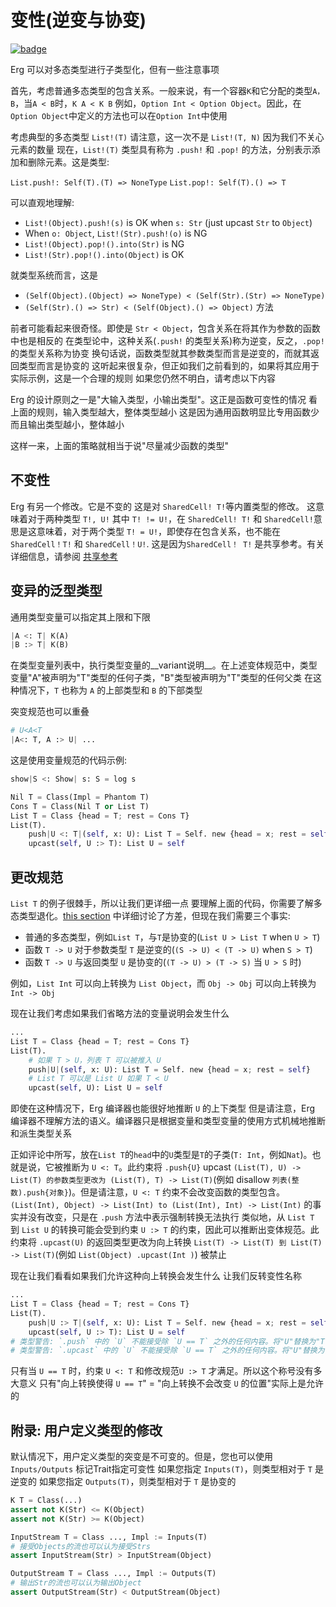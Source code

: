 # 变性(逆变与协变)

[![badge](https://img.shields.io/endpoint.svg?url=https%3A%2F%2Fgezf7g7pd5.execute-api.ap-northeast-1.amazonaws.com%2Fdefault%2Fsource_up_to_date%3Fowner%3Derg-lang%26repos%3Derg%26ref%3Dmain%26path%3Ddoc/EN/syntax/type/advanced/variance.md%26commit_hash%3Dc6eb78a44de48735213413b2a28569fdc10466d0)](https://gezf7g7pd5.execute-api.ap-northeast-1.amazonaws.com/default/source_up_to_date?owner=erg-lang&repos=erg&ref=main&path=doc/EN/syntax/type/advanced/variance.md&commit_hash=c6eb78a44de48735213413b2a28569fdc10466d0)

Erg 可以对多态类型进行子类型化，但有一些注意事项

首先，考虑普通多态类型的包含关系。一般来说，有一个容器`K`和它分配的类型`A，B`，当`A < B`时，`K A < K B`
例如，`Option Int < Option Object`。因此，在`Option Object`中定义的方法也可以在`Option Int`中使用

考虑典型的多态类型 `List!(T)`
请注意，这一次不是 `List!(T, N)` 因为我们不关心元素的数量
现在，`List!(T)` 类型具有称为 `.push!` 和 `.pop!` 的方法，分别表示添加和删除元素。这是类型:

`List.push!: Self(T).(T) => NoneType`
`List.pop!: Self(T).() => T`

可以直观地理解:

* `List!(Object).push!(s)` is OK when `s: Str` (just upcast `Str` to `Object`)
* When `o: Object`, `List!(Str).push!(o)` is NG
* `List!(Object).pop!().into(Str)` is NG
* `List!(Str).pop!().into(Object)` is OK

就类型系统而言，这是

* `(Self(Object).(Object) => NoneType) < (Self(Str).(Str) => NoneType)`
* `(Self(Str).() => Str) < (Self(Object).() => Object)`
方法

前者可能看起来很奇怪。即使是 `Str < Object`，包含关系在将其作为参数的函数中也是相反的
在类型论中，这种关系(`.push!` 的类型关系)称为逆变，反之，`.pop!` 的类型关系称为协变
换句话说，函数类型就其参数类型而言是逆变的，而就其返回类型而言是协变的
这听起来很复杂，但正如我们之前看到的，如果将其应用于实际示例，这是一个合理的规则
如果您仍然不明白，请考虑以下内容

Erg 的设计原则之一是"大输入类型，小输出类型"。这正是函数可变性的情况
看上面的规则，输入类型越大，整体类型越小
这是因为通用函数明显比专用函数少
而且输出类型越小，整体越小

这样一来，上面的策略就相当于说"尽量减少函数的类型"

## 不变性

Erg 有另一个修改。它是不变的
这是对 `SharedCell! T!`等内置类型的修改。
这意味着对于两种类型 `T!, U!` 其中 `T! != U!`，在 `SharedCell! T!` 和 `SharedCell!`意思是这意味着，对于两个类型 `T! = U!`，即使存在包含关系，也不能在 `SharedCell！T!` 和 `SharedCell！U!`.
这是因为`SharedCell！ T!` 是共享参考。有关详细信息，请参阅 [共享参考](shared.md)

## 变异的泛型类型

通用类型变量可以指定其上限和下限

```python
|A <: T| K(A)
|B :> T| K(B)
```

在类型变量列表中，执行类型变量的__variant说明__。在上述变体规范中，类型变量"A"被声明为"T"类型的任何子类，"B"类型被声明为"T"类型的任何父类
在这种情况下，`T` 也称为 `A` 的上部类型和 `B` 的下部类型

突变规范也可以重叠

```python
# U<A<T
|A<: T, A :> U| ...
```

这是使用变量规范的代码示例:

```python
show|S <: Show| s: S = log s

Nil T = Class(Impl = Phantom T)
Cons T = Class(Nil T or List T)
List T = Class {head = T; rest = Cons T}
List(T).
    push|U <: T|(self, x: U): List T = Self. new {head = x; rest = self}
    upcast(self, U :> T): List U = self
```

## 更改规范

`List T` 的例子很棘手，所以让我们更详细一点
要理解上面的代码，你需要了解多态类型退化。[this section](./variance.md) 中详细讨论了方差，但现在我们需要三个事实:

* 普通的多态类型，例如`List T`，与`T`是协变的(`List U > List T` when `U > T`)
* 函数 `T -> U` 对于参数类型 `T` 是逆变的(`(S -> U) < (T -> U)` when `S > T`)
* 函数 `T -> U` 与返回类型 `U` 是协变的(`(T -> U) > (T -> S)` 当 `U > S` 时)

例如，`List Int` 可以向上转换为 `List Object`，而 `Obj -> Obj` 可以向上转换为 `Int -> Obj`

现在让我们考虑如果我们省略方法的变量说明会发生什么

```python
...
List T = Class {head = T; rest = Cons T}
List(T).
    # 如果 T > U，列表 T 可以被推入 U
    push|U|(self, x: U): List T = Self. new {head = x; rest = self}
    # List T 可以是 List U 如果 T < U
    upcast(self, U): List U = self
```

即使在这种情况下，Erg 编译器也能很好地推断 `U` 的上下类型
但是请注意，Erg 编译器不理解方法的语义。编译器只是根据变量和类型变量的使用方式机械地推断和派生类型关系

正如评论中所写，放在`List T`的`head`中的`U`类型是`T`的子类(`T: Int`，例如`Nat`)。也就是说，它被推断为 `U <: T`。此约束将 `.push{U}` upcast `(List(T), U) -> List(T) 的参数类型更改为 (List(T), T) -> List(T)`(例如 disallow `列表(整数).push{对象}`)。但是请注意，`U <: T` 约束不会改变函数的类型包含。`(List(Int), Object) -> List(Int) to (List(Int), Int) -> List(Int)` 的事实并没有改变，只是在 `.push` 方法中表示强制转换无法执行
类似地，从 `List T` 到​​ `List U` 的转换可能会受到约束 `U :> T` 的约束，因此可以推断出变体规范。此约束将 `.upcast(U)` 的返回类型更改为向上转换 `List(T) -> List(T) 到 List(T) -> List(T)`(例如 `List(Object) .upcast(Int )`) 被禁止

现在让我们看看如果我们允许这种向上转换会发生什么
让我们反转变性名称

```python
...
List T = Class {head = T; rest = Cons T}
List(T).
    push|U :> T|(self, x: U): List T = Self. new {head = x; rest = self}
    upcast(self, U :> T): List U = self
# 类型警告: `.push` 中的 `U` 不能接受除 `U == T` 之外的任何内容。将"U"替换为"T"
# 类型警告: `.upcast` 中的 `U` 不能接受除 `U == T` 之外的任何内容。将"U"替换为"T"
```

只有当 `U == T` 时，约束 `U <: T` 和修改规范`U :> T` 才满足。所以这个称号没有多大意义
只有"向上转换使得 `U == T`" = "向上转换不会改变 `U` 的位置"实际上是允许的

## 附录: 用户定义类型的修改

默认情况下，用户定义类型的突变是不可变的。但是，您也可以使用 `Inputs/Outputs` 标记Trait指定可变性
如果您指定 `Inputs(T)`，则类型相对于 `T` 是逆变的
如果您指定 `Outputs(T)`，则类型相对于 `T` 是协变的

```python
K T = Class(...)
assert not K(Str) <= K(Object)
assert not K(Str) >= K(Object)

InputStream T = Class ..., Impl := Inputs(T)
# 接受Objects的流也可以认为接受Strs
assert InputStream(Str) > InputStream(Object)

OutputStream T = Class ..., Impl := Outputs(T)
# 输出Str的流也可以认为输出Object
assert OutputStream(Str) < OutputStream(Object)
```
